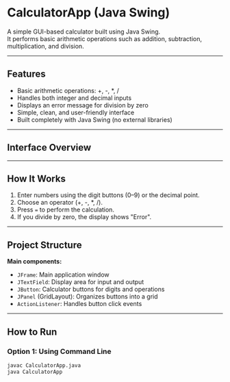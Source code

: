 # CalculatorApp (Java Swing)

A simple GUI-based calculator built using Java Swing.  
It performs basic arithmetic operations such as addition, subtraction, multiplication, and division.

---

## Features

- Basic arithmetic operations: +, -, *, /
- Handles both integer and decimal inputs
- Displays an error message for division by zero
- Simple, clean, and user-friendly interface
- Built completely with Java Swing (no external libraries)

---

## Interface Overview


---

## How It Works

1. Enter numbers using the digit buttons (0–9) or the decimal point.
2. Choose an operator (+, -, *, /).
3. Press `=` to perform the calculation.
4. If you divide by zero, the display shows "Error".

---

## Project Structure


**Main components:**
- `JFrame`: Main application window  
- `JTextField`: Display area for input and output  
- `JButton`: Calculator buttons for digits and operations  
- `JPanel` (GridLayout): Organizes buttons into a grid  
- `ActionListener`: Handles button click events

---

## How to Run

### Option 1: Using Command Line
```bash
javac CalculatorApp.java
java CalculatorApp
